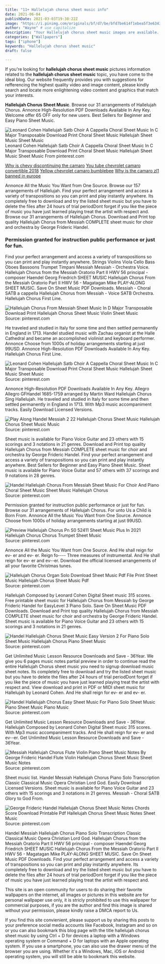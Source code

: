 ```yaml
---
title: "11+ Hallelujah chorus sheet music info"
date: 2021-06-04
publishDate: 2021-03-03T19:38:22Z
image: "https://i.pinimg.com/originals/bf/d7/be/bfd7be614f1ebea5f3e63432eb59f9db.png"
author: "Wayne" # use capitalize
description: "Your Hallelujah chorus sheet music images are available. Hallelujah chorus sheet music are a topic that is being searched for and liked by netizens today. You can Download the Hallelujah chorus sheet music files here. Find and Download all free photos and vectors."
categories: ["Wallpapers"]
tags: ["iphone"]
keywords: "Hallelujah chorus sheet music"
draft: false

---
```


If you're looking for **hallelujah chorus sheet music** pictures information related to the **hallelujah chorus sheet music** topic, you have come to the ideal  blog.  Our website frequently  provides you with  suggestions  for refferencing  the highest  quality video and image  content, please kindly search and locate more enlightening video content and graphics  that match your interests.

**Hallelujah Chorus Sheet Music**. Browse our 31 arrangements of Hallelujah Chorus. Annonce High-Resolution PDF Downloads Available In Any Key. Welcome offer 65 OFF only for new users. Best Sellers for Beginner and Easy Piano Sheet Music.

![Leonard Cohen Hallelujah Satb Choir A Cappella Choral Sheet Music In C Major Transposable Download Print Choral Sheet Music Hallelujah Sheet Music Sheet Music](https://i.pinimg.com/originals/54/c5/c1/54c5c15cd5a04ae257dbcbdcf201f97a.gif "Leonard Cohen Hallelujah Satb Choir A Cappella Choral Sheet Music In C Major Transposable Download Print Choral Sheet Music Hallelujah Sheet Music Sheet Music")
Leonard Cohen Hallelujah Satb Choir A Cappella Choral Sheet Music In C Major Transposable Download Print Choral Sheet Music Hallelujah Sheet Music Sheet Music From pinterest.com

[Why is chevy discontinuing the camaro](/why-is-chevy-discontinuing-the-camaro/)
[You tube chevrolet camaro convertible 2018](/you-tube-chevrolet-camaro-convertible-2018/)
[Yellow chevrolet camaro bumblebee](/yellow-chevrolet-camaro-bumblebee/)
[Why is the camaro zl1 banned in europe](/why-is-the-camaro-zl1-banned-in-europe/)

Annonce All the Music You Want from One Source. Browse our 157 arrangements of Hallelujah. Find your perfect arrangement and access a variety of transpositions so you can print and play instantly anywhere. Its completely free to download and try the listed sheet music but you have to delete the files after 24 hours of trial periodDont forget if you like the piece of music you have just learned playing treat the artist with respect and. Browse our 31 arrangements of Hallelujah Chorus. Download and Print top quality Hallelujah Chorus from Messiah COMPLETE sheet music for choir and orchestra by George Frideric Handel.

### Permission granted for instruction public performance or just for fun.

Find your perfect arrangement and access a variety of transpositions so you can print and play instantly anywhere. Strings Violins Viola Cello Bass Oboes Bassoons Trumpet Timpani Messiah Messiah - Orchestra Voice. Hallelujah Chorus from the Messiah Oratorio Part II HWV 56 principal - composer Haendel Georg Friedrich SHEET MUSIC Hallelujah Chorus From the Messiah Oratorio Part II HWV 56 - Magatagan Mike PLAY-ALONG SHEET MUSIC. Save On Sheet Music PDF Downloads. Messiah - Choral SATB a cappella Hallelujah Chorus from Messiah - Voice SATB Orchestra. Hallelujah Chorus First Line.


![Hallelujah Chorus From Messiah Sheet Music In D Major Transposable Download Print Hallelujah Chorus Sheet Music Violin Sheet Music](https://i.pinimg.com/originals/18/9b/dc/189bdc6fcb5a14cb6ad102c3d0424746.gif "Hallelujah Chorus From Messiah Sheet Music In D Major Transposable Download Print Hallelujah Chorus Sheet Music Violin Sheet Music")
Source: pinterest.com

He traveled and studied in Italy for some time and then settled permanently in England in 1713. Handel studied music with Zachau organist at the Halle Cathedral and became an accomplished violinist and keyboard performer. Annonce Choose from 1000s of holiday arrangements starting at just 99USD. Annonce High-Resolution PDF Downloads Available In Any Key. Hallelujah Chorus First Line.

![Leonard Cohen Hallelujah Satb Choir A Cappella Choral Sheet Music In C Major Transposable Download Print Choral Sheet Music Hallelujah Sheet Music Sheet Music](https://i.pinimg.com/originals/54/c5/c1/54c5c15cd5a04ae257dbcbdcf201f97a.gif "Leonard Cohen Hallelujah Satb Choir A Cappella Choral Sheet Music In C Major Transposable Download Print Choral Sheet Music Hallelujah Sheet Music Sheet Music")
Source: pinterest.com

Annonce High-Resolution PDF Downloads Available In Any Key. Allegro Allegro GFHandel 1685-1759 arranged by Martin Ward Hallelujah Chorus Sing Hallelujah. He traveled and studied in Italy for some time and then settled permanently in England in 1713. With Mp3 music accompaniment tracks. Easily Download Licensed Versions.

![Play Along Handel Messiah 2 22 Hallelujah Chorus Sheet Music Hallelujah Chorus Sheet Music Music](https://i.pinimg.com/originals/75/4a/a9/754aa949d953fa1966edfe22c3269410.jpg "Play Along Handel Messiah 2 22 Hallelujah Chorus Sheet Music Hallelujah Chorus Sheet Music Music")
Source: pinterest.com

Sheet music is available for Piano Voice Guitar and 23 others with 15 scorings and 3 notations in 21 genres. Download and Print top quality Hallelujah Chorus from Messiah COMPLETE sheet music for choir and orchestra by George Frideric Handel. Find your perfect arrangement and access a variety of transpositions so you can print and play instantly anywhere. Best Sellers for Beginner and Easy Piano Sheet Music. Sheet music is available for Piano Voice Guitar and 57 others with 37 scorings and 9 notations in 28 genres.

![Handel Hallelujah Chorus From Messiah Sheet Music For Choir And Piano Choral Sheet Music Sheet Music Hallelujah Chorus](https://i.pinimg.com/736x/af/ea/5e/afea5e342f67763235fcda0cc6b2b30d.jpg "Handel Hallelujah Chorus From Messiah Sheet Music For Choir And Piano Choral Sheet Music Sheet Music Hallelujah Chorus")
Source: pinterest.com

Permission granted for instruction public performance or just for fun. Browse our 31 arrangements of Hallelujah Chorus. For unto Us a Child is Born From. Annonce All the Music You Want from One Source. Annonce Choose from 1000s of holiday arrangements starting at just 99USD.

![Preview Hallelujah Chorus Pn S0 52411 Sheet Music Plus In 2021 Hallelujah Chorus Chorus Trumpet Sheet Music](https://i.pinimg.com/474x/86/78/cd/8678cd24ddcec864ea242cddc715a618.jpg "Preview Hallelujah Chorus Pn S0 52411 Sheet Music Plus In 2021 Hallelujah Chorus Chorus Trumpet Sheet Music")
Source: pinterest.com

Annonce All the Music You Want from One Source. And He shall reign for ev- er and ev- er. Reign fo---- Three measures of instrumental. And He shall reign for ev- er and ev--er. Download the official licensed arrangements of all your favorite Christmas tunes.

![Hallelujah Chorus Organ Solo Download Sheet Music Pdf File Print Sheet Music Hallelujah Chorus Sheet Music Pdf](https://i.pinimg.com/originals/62/86/a2/6286a27a25eaac2adaece1a364849264.png "Hallelujah Chorus Organ Solo Download Sheet Music Pdf File Print Sheet Music Hallelujah Chorus Sheet Music Pdf")
Source: pinterest.com

Hallelujah Composed by Leonard Cohen Digital Sheet music 315 scores. Free printable sheet music for Hallelujah Chorus from Messiah by George Frideric Handel for EasyLevel 3 Piano Solo. Save On Sheet Music PDF Downloads. Download and Print top quality Hallelujah Chorus from Messiah COMPLETE sheet music for choir and orchestra by George Frideric Handel. Sheet music is available for Piano Voice Guitar and 23 others with 15 scorings and 3 notations in 21 genres.

![Handel Hallelujah Chorus Sheet Music Easy Version 2 For Piano Solo Sheet Music Hallelujah Chorus Piano Sheet Music](https://i.pinimg.com/originals/bb/8a/fe/bb8afe1c7f90a84f8dc33c87c5ed18a6.png "Handel Hallelujah Chorus Sheet Music Easy Version 2 For Piano Solo Sheet Music Hallelujah Chorus Piano Sheet Music")
Source: pinterest.com

Get Unlimited Music Lesson Resource Downloads and Save - 36Year. We give you 6 pages music notes partial preview in order to continue read the entire Hallelujah Chorus sheet music you need to signup download music sheet notes. Its completely free to download and try the listed sheet music but you have to delete the files after 24 hours of trial periodDont forget if you like the piece of music you have just learned playing treat the artist with respect and. View download and print in PDF or MIDI sheet music for Hallelujah by Leonard Cohen. And He shall reign for ev- er and ev- er.

![Handel Hallelujah Chorus Easy Sheet Music For Piano Solo Sheet Music Piano Sheet Music Piano Music](https://i.pinimg.com/originals/4f/c3/f2/4fc3f27b5a325f1d744c13cf507be50d.png "Handel Hallelujah Chorus Easy Sheet Music For Piano Solo Sheet Music Piano Sheet Music Piano Music")
Source: pinterest.com

Get Unlimited Music Lesson Resource Downloads and Save - 36Year. Hallelujah Composed by Leonard Cohen Digital Sheet music 315 scores. With Mp3 music accompaniment tracks. And He shall reign for ev- er and ev--er. Get Unlimited Music Lesson Resource Downloads and Save - 36Year.

![Messiah Hallelujah Chorus Flute Violin Piano Sheet Music Notes By George Frideric Handel Flute Violin Hallelujah Chorus Sheet Music Sheet Music Notes](https://i.pinimg.com/originals/d2/a0/7b/d2a07bf8194e92108b64b2bb36b9bc15.gif "Messiah Hallelujah Chorus Flute Violin Piano Sheet Music Notes By George Frideric Handel Flute Violin Hallelujah Chorus Sheet Music Sheet Music Notes")
Source: pinterest.com

Sheet music list. Handel Messiah Hallelujah Chorus Piano Solo Transcription Classic Classical Music Opera Christian Lord God. Easily Download Licensed Versions. Sheet music is available for Piano Voice Guitar and 23 others with 15 scorings and 3 notations in 21 genres. Messiah - Choral SATB Glory to God From.

![George Frideric Handel Hallelujah Chorus Sheet Music Notes Chords Score Download Printable Pdf Hallelujah Chorus Sheet Music Notes Sheet Music](https://i.pinimg.com/originals/bf/d7/be/bfd7be614f1ebea5f3e63432eb59f9db.png "George Frideric Handel Hallelujah Chorus Sheet Music Notes Chords Score Download Printable Pdf Hallelujah Chorus Sheet Music Notes Sheet Music")
Source: pinterest.com

Handel Messiah Hallelujah Chorus Piano Solo Transcription Classic Classical Music Opera Christian Lord God. Hallelujah Chorus from the Messiah Oratorio Part II HWV 56 principal - composer Haendel Georg Friedrich SHEET MUSIC Hallelujah Chorus From the Messiah Oratorio Part II HWV 56 - Magatagan Mike PLAY-ALONG SHEET MUSIC. Save On Sheet Music PDF Downloads. Find your perfect arrangement and access a variety of transpositions so you can print and play instantly anywhere. Its completely free to download and try the listed sheet music but you have to delete the files after 24 hours of trial periodDont forget if you like the piece of music you have just learned playing treat the artist with respect and.

This site is an open community for users to do sharing their favorite wallpapers on the internet, all images or pictures in this website are for personal wallpaper use only, it is stricly prohibited to use this wallpaper for commercial purposes, if you are the author and find this image is shared without your permission, please kindly raise a DMCA report to Us.

If you find this site convienient, please support us by sharing this posts to your preference social media accounts like Facebook, Instagram and so on or you can also bookmark this blog page with the title hallelujah chorus sheet music by using Ctrl + D for devices a laptop with a Windows operating system or Command + D for laptops with an Apple operating system. If you use a smartphone, you can also use the drawer menu of the browser you are using. Whether it's a Windows, Mac, iOS or Android operating system, you will still be able to bookmark this website.
